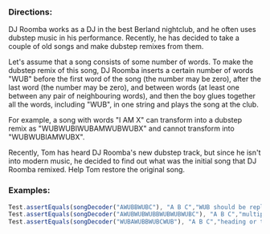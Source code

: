 ### Directions:

DJ Roomba works as a DJ in the best Berland nightclub, and he often uses dubstep music in his performance. Recently, he has decided to take a couple of old songs and make dubstep remixes from them.

Let's assume that a song consists of some number of words. To make the dubstep remix of this song, DJ Roomba inserts a certain number of words "WUB" before the first word of the song (the number may be zero), after the last word (the number may be zero), and between words (at least one between any pair of neighbouring words), and then the boy glues together all the words, including "WUB", in one string and plays the song at the club.

For example, a song with words "I AM X" can transform into a dubstep remix as "WUBWUBIWUBAMWUBWUBX" and cannot transform into "WUBWUBIAMWUBX".

Recently, Tom has heard DJ Roomba's new dubstep track, but since he isn't into modern music, he decided to find out what was the initial song that DJ Roomba remixed. Help Tom restore the original song.

### Examples:

```javascript
Test.assertEquals(songDecoder("AWUBBWUBC"), "A B C","WUB should be replaced by 1 space");
Test.assertEquals(songDecoder("AWUBWUBWUBBWUBWUBWUBC"), "A B C","multiples WUB should be replaced by only 1 space");
Test.assertEquals(songDecoder("WUBAWUBBWUBCWUB"), "A B C","heading or trailing spaces should be removed");
```